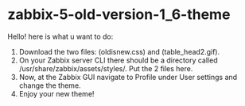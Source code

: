 # zabbix-5-old-version-1_6-theme

Hello! here is what u want to do:

1. Download the two files: (oldisnew.css) and (table_head2.gif).
2. On your Zabbix server CLI there should be a directory called /usr/share/zabbix/assets/styles/. Put the 2 files here.
3. Now, at the Zabbix GUI navigate to Profile under User settings and change the theme.
4. Enjoy your new theme!
